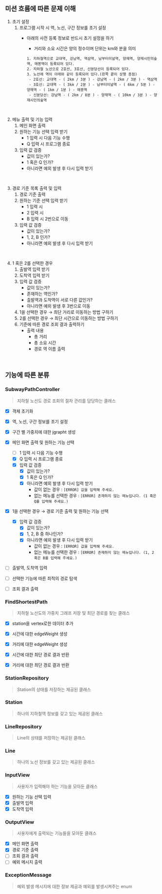 ## 미션 흐름에 따른 문제 이해

1. 초기 설정
    1. 프로그램 시작 시 역, 노선, 구간 정보를 초기 설정
        - 아래의 사전 등록 정보로 반드시 초기 설정을 하기
            - 거리와 소요 시간은 양의 정수이며 단위는 km와 분을 의미

            ```
            1. 지하철역으로 교대역, 강남역, 역삼역, 남부터미널역, 양재역, 양재시민의숲역, 매봉역이 등록되어 있다.
            2. 지하철 노선으로 2호선, 3호선, 신분당선이 등록되어 있다.
            3. 노선에 역이 아래와 같이 등록되어 있다.(왼쪽 끝이 상행 종점)
             - 2호선: 교대역 - ( 2km / 3분 ) - 강남역 - ( 2km / 3분 ) - 역삼역
             - 3호선: 교대역 - ( 3km / 2분 ) - 남부터미널역 - ( 6km / 5분 ) - 양재역 - ( 1km / 1분 ) - 매봉역
             - 신분당선: 강남역 - ( 2km / 8분 ) - 양재역 - ( 10km / 3분 ) - 양재시민의숲역
            ```

<br>

2. 메뉴 출력 및 기능 입력
    1. 메인 화면 출력
    2. 원하는 기능 선택 입력 받기
        - 1 입력 시 다음 기능 수행
        - Q 입력 시 프로그램 종료
    3. 입력 값 검증
        - 값이 있는가?
        - 1 혹은 Q 인가?
        - 아니라면 예외 발생 후 다시 입력 받기

<br>

3. 경로 기준 목록 출력 및 입력
    1. 경로 기준 출력
    2. 원하는 기준 선택 입력 받기
        - 1 입력 시
        - 2 입력 시
        - B 입력 시 2번으로 이동
    3. 입력 값 검증
        - 값이 있는가?
        - 1, 2, B 인가?
        - 아니라면 예외 발생 후 다시 입력 받기

<br>

4. 1 혹은 2를 선택한 경우
    1. 출발역 입력 받기
    2. 도착역 입력 받기
    3. 입력 값 검증
        - 값이 있는가?
        - 존재하는 역인가?
        - 출발역과 도착역이 서로 다른 값인가?
        - 아니라면 예외 발생 후 3번으로 이동
    4. 1을 선택한 경우 → 최단 거리로 이동하는 방법 구하기
    5. 2를 선택한 경우 → 최단 시간으로 이동하는 방법 구하기
    6. 기준에 따른 경로 조회 결과 출력하기
        - 출력 내용
            - 총 거리
            - 총 소요 시간
            - 경로 역 이름 출력

<br>

## 기능에 따른 분류
### SubwayPathController

> 지하철 노선도 경로 조회의 절차 관리를 담당하는 클래스

- [x]  객체 초기화
- [x]  역, 노선, 구간 정보를 초기 설정
- [x]  구간 별 가중치에 대한 jgrapht 생성
- [x]  메인 화면 출력 및 원하는 기능 선택
    - [ ]  1 입력 시 다음 기능 수행
    - [x]  Q 입력 시 프로그램 종료
    - [x]  입력 값 검증
        - [x]  값이 있는가?
        - [x]  1 혹은 Q 인가?
        - [x]  아니라면 예외 발생 후 다시 입력 받기
            - 값이 없는 경우 : `[ERROR] 값을 입력해 주세요.`
            - 없는 메뉴를 선택한 경우 : `[ERROR] 존재하지 않는 메뉴입니다. (1 혹은 Q를 입력해 주세요.)`
- [x]  1을 선택한 경우 → 경로 기준 출력 및 원하는 기능 선택
    - [x]  입력 값 검증
        - [x]  값이 있는가?
        - [x]  1, 2, B 중 하나인가?
        - [x]  아니라면 예외 발생 후 다시 입력 받기
            - 값이 없는 경우 : `[ERROR] 값을 입력해 주세요.`
            - 없는 메뉴를 선택한 경우 : `[ERROR] 존재하지 않는 메뉴입니다. (1, 2 혹은 B를 입력해 주세요.)`
- [ ]  출발역, 도착역 입력
- [ ]  선택한 기능에 따른 최적의 경로 탐색
- [ ]  조회 결과 출력


### FindShortestPath

> 지하철 노선도의 가중치 그래프 저장 및 최단 경로를 찾는 클래스

- [x]  station을 vertex로한 데이터 추가
- [x]  시간에 대한 edgeWeight 생성
- [x]  거리에 대한 edgeWeight 생성
- [x]  시간에 대한 최단 경로 결과 반환
- [x]  거리에 대한 최단 경로 결과 반환


### StationRepository

> Station의 상태를 저장하는 제공된 클래스


### Station

> 하나의 지하철역 정보를 갖고 있는 제공된 클래스


### **LineRepository**

> Line의 상태를 저장하는 제공된 클래스


### **Line**

> 하나의 노선 정보를 갖고 있는 제공된 클래스


### **InputView**

> 사용자가 입력해야 하는 기능을 모아둔 클래스

- [x]  원하는 기능 선택 입력
- [x]  출발역 입력
- [x]  도착역 입력

### **OutputView**

> 사용자에게 출력되는 기능들을 모아둔 클래스

- [x]  메인 화면 출력
- [x]  경로 기준 출력
- [ ]  조회 결과 출력
- [ ]  예외 메시지 출력

### ExceptionMessage

> 예외 발생 메시지에 대한 정보 제공과 예외를 발생시켜주는 enum
